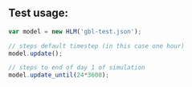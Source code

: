 ## Test usage:
```JavaScript
var model = new HLM('gbl-test.json');

// steps default timestep (in this case one hour)
model.update(); 

// steps to end of day 1 of simulation
model.update_until(24*3600); 
```
